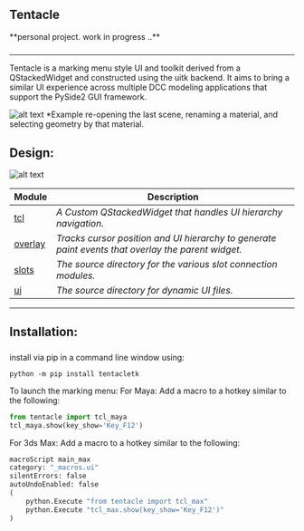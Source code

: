 ## Tentacle

\*\*personal project. work in progress ..\*\*


##### 
---
<!-- short_description_start -->
Tentacle is a marking menu style UI and toolkit derived from a QStackedWidget and constructed using the uitk backend. It aims to bring a similar UI experience across multiple DCC modeling applications that support the PySide2 GUI framework.
<!-- short_description_end -->

![alt text](https://raw.githubusercontent.com/m3trik/tentacle/master/docs/toolkit_demo.gif) \*Example re-opening the last scene, renaming a material, and selecting geometry by that material.

##


## Design:

![alt text](https://raw.githubusercontent.com/m3trik/tentacle/master/docs/dependancy_graph.jpg)


Module | Description
------- | -------
[tcl](https://github.com/m3trik/tentacle/blob/main/tentacle/tcl.py) | *A Custom QStackedWidget that handles UI hierarchy navigation.*
[overlay](https://github.com/m3trik/tentacle/blob/main/tentacle/overlay.py) | *Tracks cursor position and UI hierarchy to generate paint events that overlay the parent widget.*
[slots](https://github.com/m3trik/tentacle/blob/main/tentacle/slots) | *The source directory for the various slot connection modules.*
[ui](https://github.com/m3trik/tentacle/blob/main/tentacle/slots) | *The source directory for dynamic UI files.*

---

## Installation:

#####

install via pip in a command line window using:
```
python -m pip install tentacletk
```

To launch the marking menu:
For Maya:
Add a macro to a hotkey similar to the following:
```python
from tentacle import tcl_maya
tcl_maya.show(key_show='Key_F12')
```

For 3ds Max:
Add a macro to a hotkey similar to the following:
```python
macroScript main_max
category: "_macros.ui"
silentErrors: false
autoUndoEnabled: false
(
	python.Execute "from tentacle import tcl_max"
	python.Execute "tcl_max.show(key_show='Key_F12')"
)
```
